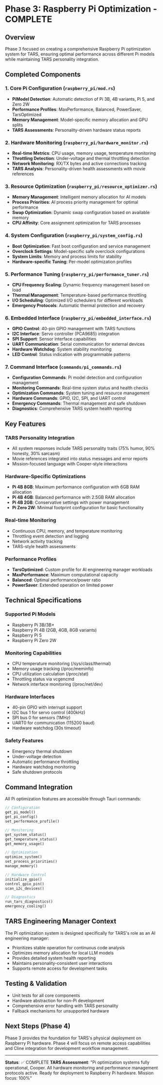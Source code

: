 # Phase 3: Raspberry Pi Optimization - COMPLETE

## Overview
Phase 3 focused on creating a comprehensive Raspberry Pi optimization system for TARS, ensuring optimal performance across different Pi models while maintaining TARS personality integration.

## Completed Components

### 1. Core Pi Configuration (`raspberry_pi/mod.rs`)
- **PiModel Detection**: Automatic detection of Pi 3B, 4B variants, Pi 5, and Zero 2W
- **Performance Profiles**: MaxPerformance, Balanced, PowerSaver, TarsOptimized
- **Memory Management**: Model-specific memory allocation and GPU splits
- **TARS Assessments**: Personality-driven hardware status reports

### 2. Hardware Monitoring (`raspberry_pi/hardware_monitor.rs`)
- **Real-time Metrics**: CPU usage, memory usage, temperature monitoring
- **Throttling Detection**: Under-voltage and thermal throttling detection
- **Network Monitoring**: RX/TX bytes and active connections tracking
- **TARS Analysis**: Personality-driven health assessments with movie references

### 3. Resource Optimization (`raspberry_pi/resource_optimizer.rs`)
- **Memory Management**: Intelligent memory allocation for AI models
- **Process Priorities**: AI process priority management for optimal performance
- **Swap Optimization**: Dynamic swap configuration based on available memory
- **CPU Affinity**: Core assignment optimization for TARS processes

### 4. System Configuration (`raspberry_pi/system_config.rs`)
- **Boot Optimization**: Fast boot configuration and service management
- **Overclock Settings**: Model-specific safe overclock configurations
- **System Limits**: Memory and process limits for stability
- **Hardware-specific Tuning**: Per-model optimization profiles

### 5. Performance Tuning (`raspberry_pi/performance_tuner.rs`)
- **CPU Frequency Scaling**: Dynamic frequency management based on load
- **Thermal Management**: Temperature-based performance throttling
- **I/O Scheduling**: Optimized I/O schedulers for different workloads
- **Emergency Protocols**: Automatic thermal protection and recovery

### 6. Embedded Interface (`raspberry_pi/embedded_interface.rs`)
- **GPIO Control**: 40-pin GPIO management with TARS functions
- **I2C Interface**: Servo controller (PCA9685) integration
- **SPI Support**: Sensor interface capabilities
- **UART Communication**: Serial communication for external devices
- **Hardware Watchdog**: System stability monitoring
- **LED Control**: Status indication with programmable patterns

### 7. Command Interface (`commands/pi_commands.rs`)
- **Configuration Commands**: Pi model detection and configuration management
- **Monitoring Commands**: Real-time system status and health checks
- **Optimization Commands**: System tuning and resource management
- **Hardware Commands**: GPIO, I2C, SPI, and UART control
- **Emergency Commands**: Thermal management and safe shutdown
- **Diagnostics**: Comprehensive TARS system health reporting

## Key Features

### TARS Personality Integration
- All system responses include TARS personality traits (75% humor, 90% honesty, 30% sarcasm)
- Movie references integrated into status messages and error reports
- Mission-focused language with Cooper-style interactions

### Hardware-Specific Optimizations
- **Pi 4B 8GB**: Maximum performance configuration with 6GB RAM allocation
- **Pi 4B 4GB**: Balanced performance with 2.5GB RAM allocation
- **Pi 4B 2GB**: Conservative settings with power management
- **Pi Zero 2W**: Minimal footprint configuration for basic functionality

### Real-time Monitoring
- Continuous CPU, memory, and temperature monitoring
- Throttling event detection and logging
- Network activity tracking
- TARS-style health assessments

### Performance Profiles
- **TarsOptimized**: Custom profile for AI engineering manager workloads
- **MaxPerformance**: Maximum computational capacity
- **Balanced**: Optimal performance/power ratio
- **PowerSaver**: Extended operation on limited power

## Technical Specifications

### Supported Pi Models
- Raspberry Pi 3B/3B+
- Raspberry Pi 4B (2GB, 4GB, 8GB variants)
- Raspberry Pi 5
- Raspberry Pi Zero 2W

### Monitoring Capabilities
- CPU temperature monitoring (/sys/class/thermal)
- Memory usage tracking (/proc/meminfo)
- CPU utilization calculation (/proc/stat)
- Throttling status via vcgencmd
- Network interface monitoring (/proc/net/dev)

### Hardware Interfaces
- 40-pin GPIO with interrupt support
- I2C bus 1 for servo control (400kHz)
- SPI bus 0 for sensors (1MHz)
- UART0 for communication (115200 baud)
- Hardware watchdog (30s timeout)

### Safety Features
- Emergency thermal shutdown
- Under-voltage detection
- Automatic performance throttling
- Hardware watchdog monitoring
- Safe shutdown protocols

## Command Integration

All Pi optimization features are accessible through Tauri commands:
```rust
// Configuration
get_pi_model()
get_pi_config()
set_performance_profile()

// Monitoring
get_system_status()
get_temperature_status()
get_memory_usage()

// Optimization
optimize_system()
set_process_priorities()
manage_memory()

// Hardware Control
initialize_gpio()
control_gpio_pin()
scan_i2c_devices()

// Diagnostics
run_tars_diagnostics()
emergency_cooling()
```

## TARS Engineering Manager Context
The Pi optimization system is designed specifically for TARS's role as an AI engineering manager:
- Prioritizes stable operation for continuous code analysis
- Optimizes memory allocation for local LLM models
- Provides detailed system health reporting
- Maintains personality-consistent user interactions
- Supports remote access for development tasks

## Testing & Validation
- Unit tests for all core components
- Hardware abstraction for non-Pi development
- Comprehensive error handling with TARS personality
- Fallback mechanisms for unsupported hardware

## Next Steps (Phase 4)
Phase 3 provides the foundation for TARS's physical deployment on Raspberry Pi hardware. Phase 4 will focus on remote access capabilities and Cline integration for development workflow management.

---
**Status**: ✅ COMPLETE
**TARS Assessment**: "Pi optimization systems fully operational, Cooper. All hardware monitoring and performance management protocols active. Ready for deployment to Raspberry Pi hardware. Mission focus: 100%"
